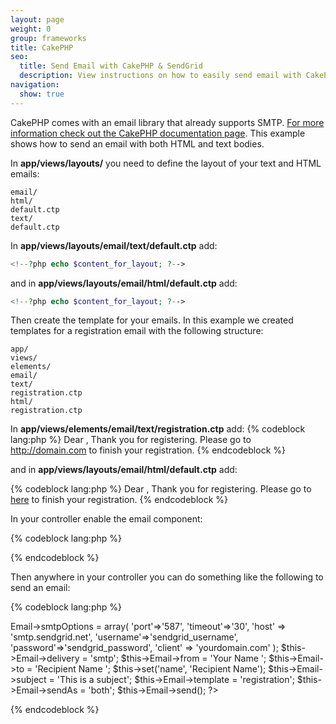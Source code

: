 ```yaml
---
layout: page
weight: 0
group: frameworks
title: CakePHP
seo:
  title: Send Email with CakePHP & SendGrid
  description: View instructions on how to easily send email with CakePHP using SendGrid, by setting up your views and controller.
navigation:
  show: true
---
```


CakePHP comes with an email library that already supports SMTP. [For more information check out the CakePHP documentation page](http://book.cakephp.org/2.0/en/core-utility-libraries/email.html#configuration). This example shows how to send an email with both HTML and text bodies.

In **app/views/layouts/** you need to define the layout of your text and HTML emails: 

```
email/
html/
default.ctp
text/
default.ctp
```
In **app/views/layouts/email/text/default.ctp** add:

``` php
<!--?php echo $content_for_layout; ?-->
```

 and in **app/views/layouts/email/html/default.ctp** add: 

``` php
<!--?php echo $content_for_layout; ?-->
```

 Then create the template for your emails. In this example we created templates for a registration email with the following structure: 

```
app/
views/
elements/
email/
text/
registration.ctp
html/
registration.ctp
```
In <strong>app/views/elements/email/text/registration.ctp</strong> add:
{% codeblock lang:php %}
Dear <!--?php echo $name ?-->,
Thank you for registering. Please go to http://domain.com to finish your registration.
{% endcodeblock %}

 and in **app/views/layouts/email/html/default.ctp** add: 

{% codeblock lang:php %}
Dear <!--?php echo $name ?-->,
Thank you for registering. Please go to <a href="http://domain.com">here</a> to finish your registration.
{% endcodeblock %}

 In your controller enable the email component:  
  
 

{% codeblock lang:php %}
<!--?php var $components = array('Email'); ?--> 

{% endcodeblock %}

 Then anywhere in your controller you can do something like the following to send an email: 

{% codeblock lang:php %}
<?php
$this->Email->smtpOptions = array(
  'port'=>'587',
  'timeout'=>'30',
  'host' => 'smtp.sendgrid.net',
  'username'=>'sendgrid_username',
  'password'=>'sendgrid_password',
  'client' => 'yourdomain.com'
);

$this->Email->delivery = 'smtp';
$this->Email->from = 'Your Name ';
$this->Email->to = 'Recipient Name ';
$this->set('name', 'Recipient Name');
$this->Email->subject = 'This is a subject';
$this->Email->template = 'registration';
$this->Email->sendAs = 'both';
$this->Email->send();
?>
{% endcodeblock %}
